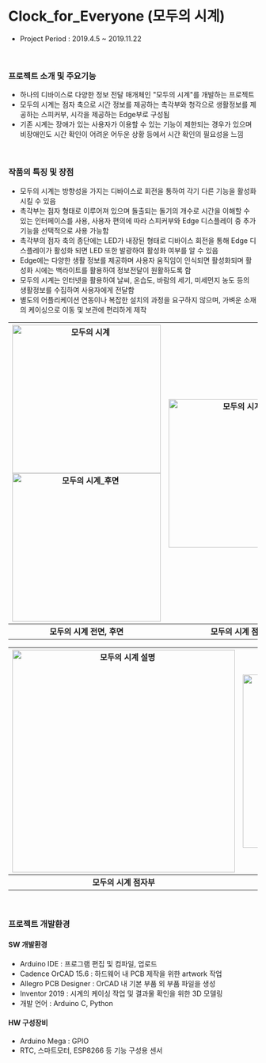 # Clock_for_Everyone (모두의 시계)
- Project Period : 2019.4.5 ~ 2019.11.22

<br>

### 프로젝트 소개 및 주요기능
- 하나의 디바이스로 다양한 정보 전달 매개체인 "모두의 시계"를 개발하는 프로젝트
- 모두의 시계는 점자 축으로 시간 정보를 제공하는 촉각부와 청각으로 생활정보를 제공하는 스피커부, 시각을 제공하는 Edge부로 구성됨
- 기존 시계는 장애가 있는 사용자가 이용할 수 있는 기능이 제한되는 경우가 있으며 비장애인도 시간 확인이 어려운 어두운 상황 등에서 시간 확인의 필요성을 느낌

<br>

### 작품의 특징 및 장점
- 모두의 시계는 방향성을 가지는 디바이스로 회전을 통하여 각기 다른 기능을 활성화 시킬 수 있음
- 촉각부는 점자 형태로 이루어져 있으며 돌출되는 돌기의 개수로 시간을 이해할 수 있는 인터페이스를 사용, 사용자 편의에 따라 스피커부와 Edge 디스플레이 중 추가 기능을 선택적으로 사용 가능함
- 촉각부의 점자 축의 종단에는 LED가 내장된 형태로 디바이스 회전을 통해 Edge 디스플레이가 활성화 되면 LED 또한 발광하여 활성화 여부를 알 수 있음
- Edge에는 다양한 생활 정보를 제공하며 사용자 움직임이 인식되면 활성화되며 활성화 시에는 백라이트를 활용하여 정보전달이 원활하도록 함
- 모두의 시계는 인터넷을 활용하여 날씨, 온습도, 바람의 세기, 미세먼지 농도 등의 생활정보를 수집하여 사용자에게 전달함
- 별도의 어플리케이션 연동이나 복잡한 설치의 과정을 요구하지 않으며, 가벼운 소재의 케이싱으로 이동 및 보관에 편리하게 제작


| <img src="https://github.com/user-attachments/assets/c490877e-1f9e-41cd-ae58-bdd5edcfa0bf" alt="모두의 시계" width="300"> <img src="https://github.com/user-attachments/assets/7749c975-81bd-475e-bede-39ee257ec833" alt="모두의 시계_후면" width="300">| <img src="https://github.com/user-attachments/assets/027de6f1-740d-447c-83ea-18aa986712ce" alt="모두의 시계 축" width="300"> | 
|:------:|:-----:|
| **모두의 시계 전면, 후면** | **모두의 시계 점자 축** |


| <img src="https://github.com/user-attachments/assets/cb75d62d-15ca-4e39-b696-6d2ace97d982" alt="모두의 시계 설명" width="450"> | <img src="https://github.com/user-attachments/assets/864c26ac-2f9c-4e59-a2d6-6899012cab4d" alt="7시 35분" width="350"> | <img src="https://github.com/user-attachments/assets/361136a4-f767-44f9-a164-6b5e10d806ac" alt="17시 45분" width="350"> |
|:-----:|:-----:|:-----:|
| **모두의 시계 점자부** | **7시 35분을 나타내는 예시** | **17시 45분을 나타내는 예시** |

<br>

### 프로젝트 개발환경
#### SW 개발환경
- Arduino IDE : 프로그램 편집 및 컴파일, 업로드
- Cadence OrCAD 15.6 : 하드웨어 내 PCB 제작을 위한 artwork 작업
- Allegro PCB Designer : OrCAD 내 기본 부품 외 부품 파일을 생성
- Inventor 2019 : 시계의 케이싱 작업 및 결과물 확인을 위한 3D 모델링
- 개발 언어 : Arduino C, Python

#### HW 구성장비
- Arduino Mega : GPIO 
- RTC, 스마트모터, ESP8266 등 기능 구성용 센서
  

